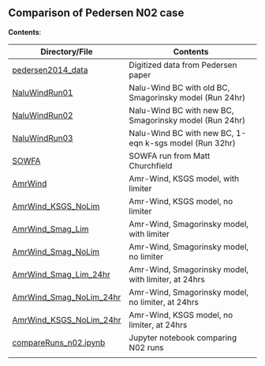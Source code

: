 Comparison of Pedersen N02 case
-------------------------------

**Contents**: 

| Directory/File                                     | Contents                                               |
|----------------------------------------------------|--------------------------------------------------------|
| [pedersen2014_data](pedersen2014_data)             | Digitized data from Pedersen paper                     |
| [NaluWindRun01](NaluWindRun01)                     | Nalu-Wind BC with old BC, Smagorinsky model (Run 24hr) |
| [NaluWindRun02](NaluWindRun02)                     | Nalu-Wind BC with new BC, Smagorinsky model (Run 24hr) |
| [NaluWindRun03](NaluWindRun03)                     | Nalu-Wind BC with new BC, 1-eqn k-sgs model (Run 32hr) |
| [SOWFA](SOWFA)                                     | SOWFA run from Matt Churchfield                        |
| [AmrWind](AmrWind)                                 | Amr-Wind, KSGS model, with limiter                     |
| [AmrWind_KSGS_NoLim](AmrWind_KSGS_NoLim)           | Amr-Wind, KSGS model, no limiter                       |
| [AmrWind_Smag_Lim](AmrWind_Smag_Lim)               | Amr-Wind, Smagorinsky model, with limiter              |
| [AmrWind_Smag_NoLim](AmrWind_Smag_NoLim)           | Amr-Wind, Smagorinsky model, no limiter                |
| [AmrWind_Smag_Lim_24hr](AmrWind_Smag_Lim_24hr)     | Amr-Wind, Smagorinsky model, with limiter, at 24hrs    |
| [AmrWind_Smag_NoLim_24hr](AmrWind_Smag_NoLim_24hr) | Amr-Wind, Smagorinsky model, no limiter, at 24hrs      |
| [AmrWind_KSGS_NoLim_24hr](AmrWind_KSGS_NoLim_24hr) | Amr-Wind, KSGS model, no limiter, at 24hrs             |
| [compareRuns_n02.ipynb](compareRuns_n02.ipynb)     | Jupyter notebook comparing N02 runs                    |
|                                                    |                                                        |
